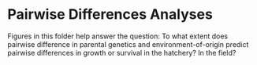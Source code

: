 # Pairwise Differences Analyses
Figures in this folder help answer the question: To what extent does pairwise difference in parental genetics and environment-of-origin predict pairwise differences in growth or survival in the hatchery? In the field?
